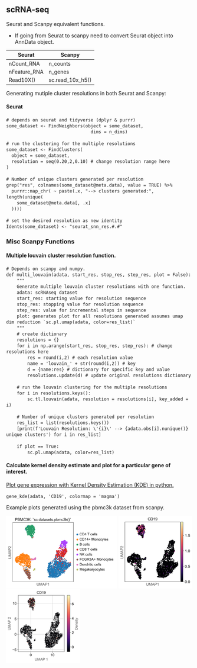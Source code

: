 ## scRNA-seq

Seurat and Scanpy equivalent functions.

 - If going from Seurat to scanpy need to convert Seurat object into AnnData object.


| Seurat       | Scanpy           |
|--------------|------------------|
| nCount_RNA   | n_counts         |
| nFeature_RNA | n_genes          |
| Read10X()    | sc.read_10x_h5() |




Generating mutiple cluster resolutions in both Seurat and Scanpy:


#### Seurat

    # depends on seurat and tidyverse (dplyr & purrr)
    some_dataset <- FindNeighbors(object = some_dataset,
                                    dims = n_dims)

    # run the clustering for the multiple resolutions
    some_dataset <- FindClusters(
      object = some_dataset,
      resolution = seq(0.20,2,0.10) # change resolution range here
    )

    # Number of unique clusters generated per resolution
    grep("res", colnames(some_dataset@meta.data), value = TRUE) %>%
      purrr::map_chr( ~ paste(.x, "--> clusters generated:", length(unique(
        some_dataset@meta.data[, .x]
      ))))

    # set the desired resolution as new identity
    Idents(some_dataset) <- "seurat_snn_res.#.#"




### Misc Scanpy Functions

#### Multiple louvain cluster resolution function.


    # Depends on scanpy and numpy.
    def multi_louvain(adata, start_res, stop_res, step_res, plot = False):
        """
        Generate multiple louvain cluster resolutions with one function.
        adata: scRNAseq dataset
        start_res: starting value for resolution sequence
        stop_res: stopping value for resolution sequence
        step_res: value for incremental steps in sequence
        plot: generates plot for all resolutions generated assumes umap dim reduction `sc.pl.umap(adata, color=res_list)`
        """
        # create dictionary
        resolutions = {}
        for i in np.arange(start_res, stop_res, step_res): # change resolutions here
            res = round(i,2) # each resolution value
            name = 'louvain_' + str(round(i,2)) # key
            d = {name:res} # dictionary for specific key and value
            resolutions.update(d) # update original resolutions dictionary

        # run the louvain clustering for the multiple resolutions
        for i in resolutions.keys():
            sc.tl.louvain(adata, resolution = resolutions[i], key_added = i)

        # Number of unique clusters generated per resolution
        res_list = list(resolutions.keys())
        [print(f'Louvain Resolution: \'{i}\' --> {adata.obs[i].nunique()} unique clusters') for i in res_list]

        if plot == True:
            sc.pl.umap(adata, color=res_list)


#### Calculate kernel density estimate and plot for a particular gene of interest.

[Plot gene expression with Kernel Density Estimation (KDE) in python.](gene_kde.py)

    gene_kde(adata, 'CD19', colormap = 'magma')


Example plots generated using the pbmc3k dataset from scanpy.

<img src="https://github.com/odavalos/bioinformaticmixedbag/blob/0427cb3ea2eb2932251b5bb65985cc145381941e/scRNAseq/figures/pbmc3k_kde_umap.png" width="300">

<img src="https://github.com/odavalos/bioinformaticmixedbag/blob/0427cb3ea2eb2932251b5bb65985cc145381941e/scRNAseq/figures/cd19_expression_kde_umap.png" width="200" alt="expression">

<img src="https://github.com/odavalos/bioinformaticmixedbag/blob/0427cb3ea2eb2932251b5bb65985cc145381941e/scRNAseq/figures/cd19_kde_umap.png" width="200" alt="kde">







